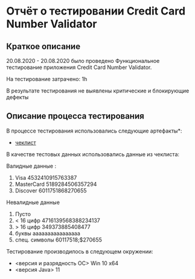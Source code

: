 # Отчёт о тестировании Credit Card Number Validator

## Краткое описание

20.08.2020 - 20.08.2020 было проведено Функциональное тестирование приложения Credit Card Number Validator.

На тестирование затрачено: 1h

В результате тестирования не выявлены критические и блокирующие дефекты

## Описание процесса тестирования

В процессе тестирования использовались следующие артефакты*:
* [чеклист](https://github.com/llloptman/Java-1_2.git)

В качестве тестовых данных использовались данные из чеклиста:

Валидные данные :
1) Visa 4532410915763387
2) MasterCard 5189284506357294
3) Discover 6011751868270655

Невалидные данные
1) Пусто
2) < 16 цифр 4716139568388234137
3) \> 16 цифр 349373885408477
4) буквы aaaaaaaaaaaaaaaa
5) спец. символы 60117518;$270655

Тестирование производилось в следующем окружении:
* <версия и разрядность ОС> Win 10 x64
* <версия Java> 11

